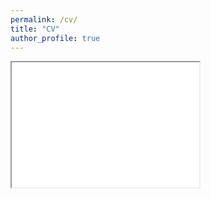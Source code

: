 ```yaml
---
permalink: /cv/
title: "CV"
author_profile: true
---
```


<iframe src="/files/cv.pdf" height="200" width="300"></iframe>
